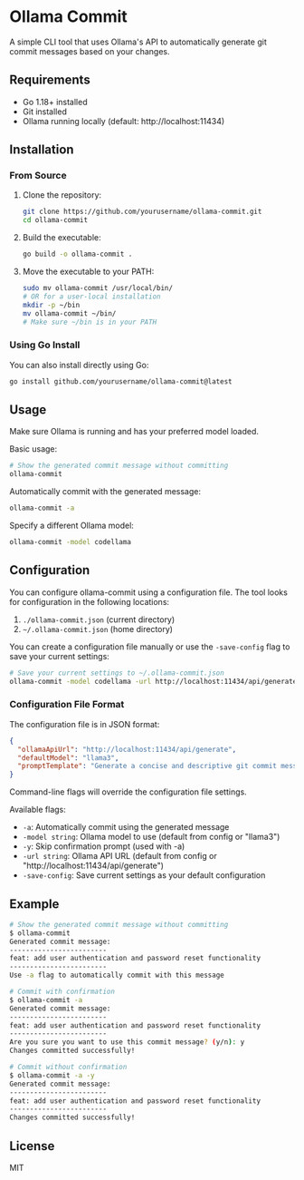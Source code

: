 # Ollama Commit

A simple CLI tool that uses Ollama's API to automatically generate git commit messages based on your changes.

## Requirements

- Go 1.18+ installed
- Git installed
- Ollama running locally (default: http://localhost:11434)

## Installation

### From Source

1. Clone the repository:
   ```bash
   git clone https://github.com/yourusername/ollama-commit.git
   cd ollama-commit
   ```

2. Build the executable:
   ```bash
   go build -o ollama-commit .
   ```

3. Move the executable to your PATH:
   ```bash
   sudo mv ollama-commit /usr/local/bin/
   # OR for a user-local installation
   mkdir -p ~/bin
   mv ollama-commit ~/bin/
   # Make sure ~/bin is in your PATH
   ```

### Using Go Install

You can also install directly using Go:

```bash
go install github.com/yourusername/ollama-commit@latest
```

## Usage

Make sure Ollama is running and has your preferred model loaded.

Basic usage:
```bash
# Show the generated commit message without committing
ollama-commit
```

Automatically commit with the generated message:
```bash
ollama-commit -a
```

Specify a different Ollama model:
```bash
ollama-commit -model codellama
```

## Configuration

You can configure ollama-commit using a configuration file. The tool looks for configuration in the following locations:

1. `./ollama-commit.json` (current directory)
2. `~/.ollama-commit.json` (home directory)

You can create a configuration file manually or use the `-save-config` flag to save your current settings:

```bash
# Save your current settings to ~/.ollama-commit.json
ollama-commit -model codellama -url http://localhost:11434/api/generate -save-config
```

### Configuration File Format

The configuration file is in JSON format:

```json
{
  "ollamaApiUrl": "http://localhost:11434/api/generate",
  "defaultModel": "llama3",
  "promptTemplate": "Generate a concise and descriptive git commit message based on the following changes.\nFollow best practices for git commit messages: use imperative mood, keep it under 50 characters for the first line,\nand add more details in a body if necessary.\n\nRespond ONLY with the commit message, no other text, explanation, or quotes.\nJust the commit message that would be used with 'git commit -m'.\n\nChanges:\n%s"
}
```

Command-line flags will override the configuration file settings.

Available flags:
- `-a`: Automatically commit using the generated message
- `-model string`: Ollama model to use (default from config or "llama3")
- `-y`: Skip confirmation prompt (used with -a)
- `-url string`: Ollama API URL (default from config or "http://localhost:11434/api/generate")
- `-save-config`: Save current settings as your default configuration

## Example

```bash
# Show the generated commit message without committing
$ ollama-commit
Generated commit message:
------------------------
feat: add user authentication and password reset functionality
------------------------
Use -a flag to automatically commit with this message

# Commit with confirmation
$ ollama-commit -a
Generated commit message:
------------------------
feat: add user authentication and password reset functionality
------------------------
Are you sure you want to use this commit message? (y/n): y
Changes committed successfully!

# Commit without confirmation
$ ollama-commit -a -y
Generated commit message:
------------------------
feat: add user authentication and password reset functionality
------------------------
Changes committed successfully!
```

## License

MIT